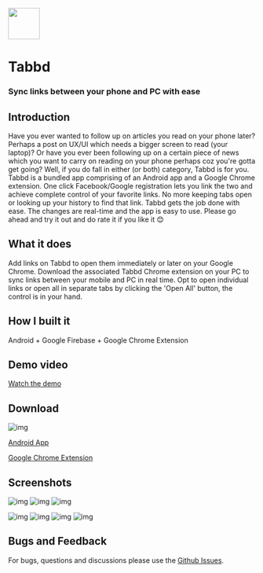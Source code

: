 <p align="left">
  <img width="64" height="64" src="https://akshaysadarangani.com/Tabbd/Logo.png">
</p>

# Tabbd
### Sync links between your phone and PC with ease

## Introduction
Have you ever wanted to follow up on articles you read on your phone later? Perhaps a post on UX/UI which needs a bigger screen to read (your laptop)? Or have you ever been following up on a certain piece of news which you want to carry on reading on your phone perhaps coz you're gotta get going? Well, if you do fall in either (or both) category, Tabbd is for you. Tabbd is a bundled app comprising of an Android app and a Google Chrome extension. One click Facebook/Google registration lets you link the two and achieve complete control of your favorite links. No more keeping tabs open or looking up your history to find that link. Tabbd gets the job done with ease. The changes are real-time and the app is easy to use. 
Please go ahead and try it out and do rate it if you like it 😊

## What it does
Add links on Tabbd to open them immediately or later on your Google Chrome. Download the associated Tabbd Chrome extension on your PC to sync links between your mobile and PC in real time. Opt to open individual links or open all in separate tabs by clicking the 'Open All' button, the control is in your hand.

## How I built it
Android + Google Firebase + Google Chrome Extension

## Demo video
[Watch the demo](https://youtu.be/OSnnOfw9TIU)

## Download
![img](Screenshots/Download.png)

[Android App](https://play.google.com/store/apps/details?id=com.akshaysadarangani.tabbd&hl=en)

[Google Chrome Extension](https://chrome.google.com/webstore/detail/tabbd/ihlgondhganfhackipognhhibiccgfpc?hl=en-US)

## Screenshots
![img](Screenshots/S8_Add.png)
![img](Screenshots/S8_Share.png)
![img](Screenshots/S8_Offline.png)

![img](Screenshots/Screenshot%201.png)
![img](Screenshots/Screenshot%202.png)
![img](Screenshots/Screenshot%203.png)
![img](Screenshots/Screenshot%204.png)

## Bugs and Feedback
For bugs, questions and discussions please use the [Github Issues](https://github.com/aksh4y/Tabbd/issues).
